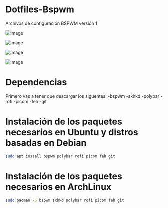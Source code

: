 # Dotfiles-Bspwm
Archivos de configuración BSPWM versión 1

![image](https://user-images.githubusercontent.com/118281223/221341784-2f1a9884-9c72-4e1a-9fd1-426fc09da727.png)

![image](https://user-images.githubusercontent.com/118281223/221342520-f00b7e87-94e3-4c75-a95b-4b0d73fe0b09.png)

![image](https://user-images.githubusercontent.com/118281223/221342530-4440c1cc-34d9-4434-91be-b90fcb73c4a7.png)

![image](https://user-images.githubusercontent.com/118281223/221343083-bef0c982-81f6-4943-9b75-9c617c84aa2e.png)

# Dependencias  

Primero vas a tener que descargar los siguentes: 
-bspwm 
-sxhkd
-polybar
-rofi
-picom
-feh
-git

# Instalación de los paquetes necesarios en Ubuntu y distros basadas en Debian 
```sh
sudo apt install bspwm polybar rofi picom feh git 
```
# Instalación de los paquetes necesarios en ArchLinux

```sh
sudo pacman -S bspwm sxhkd polybar rofi picom feh git 
```
